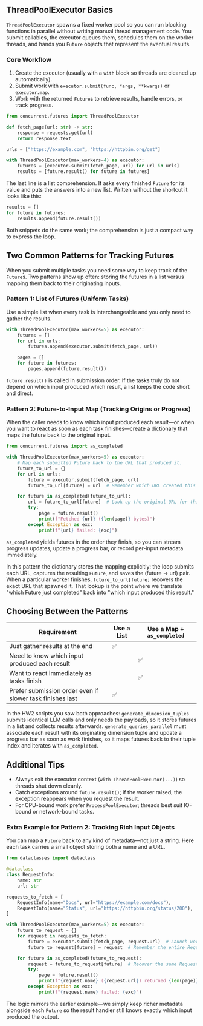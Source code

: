 ## ThreadPoolExecutor Basics

`ThreadPoolExecutor` spawns a fixed worker pool so you can run blocking functions in parallel without writing manual thread management code. You submit callables, the executor queues them, schedules them on the worker threads, and hands you `Future` objects that represent the eventual results.

### Core Workflow

1. Create the executor (usually with a `with` block so threads are cleaned up automatically).
2. Submit work with `executor.submit(func, *args, **kwargs)` or `executor.map`.
3. Work with the returned `Future`s to retrieve results, handle errors, or track progress.

```python
from concurrent.futures import ThreadPoolExecutor

def fetch_page(url: str) -> str:
    response = requests.get(url)
    return response.text

urls = ["https://example.com", "https://httpbin.org/get"]

with ThreadPoolExecutor(max_workers=4) as executor:
    futures = [executor.submit(fetch_page, url) for url in urls]
    results = [future.result() for future in futures]
```

The last line is a list comprehension. It asks every finished `Future` for its value and puts the answers into a new list. Written without the shortcut it looks like this:

```python
results = []
for future in futures:
    results.append(future.result())
```

Both snippets do the same work; the comprehension is just a compact way to express the loop.

## Two Common Patterns for Tracking Futures

When you submit multiple tasks you need some way to keep track of the `Future`s. Two patterns show up often: storing the futures in a list versus mapping them back to their originating inputs.

### Pattern 1: List of Futures (Uniform Tasks)

Use a simple list when every task is interchangeable and you only need to gather the results.

```python
with ThreadPoolExecutor(max_workers=5) as executor:
    futures = []
    for url in urls:
        futures.append(executor.submit(fetch_page, url))

    pages = []
    for future in futures:
        pages.append(future.result())
```

`future.result()` is called in submission order. If the tasks truly do not depend on which input produced which result, a list keeps the code short and direct.

### Pattern 2: Future-to-Input Map (Tracking Origins or Progress)

When the caller needs to know which input produced each result—or when you want to react as soon as each task finishes—create a dictionary that maps the future back to the original input.

```python
from concurrent.futures import as_completed

with ThreadPoolExecutor(max_workers=5) as executor:
    # Map each submitted Future back to the URL that produced it.
    future_to_url = {}
    for url in urls:
        future = executor.submit(fetch_page, url)
        future_to_url[future] = url  # Remember which URL created this Future.

    for future in as_completed(future_to_url):
        url = future_to_url[future]  # Look up the original URL for this finished Future.
        try:
            page = future.result()
            print(f"Fetched {url} ({len(page)} bytes)")
        except Exception as exc:
            print(f"{url} failed: {exc}")
```

`as_completed` yields futures in the order they finish, so you can stream progress updates, update a progress bar, or record per-input metadata immediately.

In this pattern the dictionary stores the mapping explicitly: the loop submits each URL, captures the resulting `Future`, and saves the (future → url) pair. When a particular worker finishes, `future_to_url[future]` recovers the exact URL that spawned it. That lookup is the point where we translate "which Future just completed" back into "which input produced this result."

## Choosing Between the Patterns

| Requirement                                               | Use a List | Use a Map + `as_completed` |
| --------------------------------------------------------- | ---------- | -------------------------- |
| Just gather results at the end                            | ✅         |                            |
| Need to know which input produced each result             |            | ✅                         |
| Want to react immediately as tasks finish                 |            | ✅                         |
| Prefer submission order even if slower task finishes last | ✅         |                            |

In the HW2 scripts you saw both approaches: `generate_dimension_tuples` submits identical LLM calls and only needs the payloads, so it stores futures in a list and collects results afterwards. `generate_queries_parallel` must associate each result with its originating dimension tuple and update a progress bar as soon as work finishes, so it maps futures back to their tuple index and iterates with `as_completed`.

## Additional Tips

- Always exit the executor context (`with ThreadPoolExecutor(...)`) so threads shut down cleanly.
- Catch exceptions around `future.result()`; if the worker raised, the exception reappears when you request the result.
- For CPU-bound work prefer `ProcessPoolExecutor`; threads best suit IO-bound or network-bound tasks.

### Extra Example for Pattern 2: Tracking Rich Input Objects

You can map a `Future` back to any kind of metadata—not just a string. Here each task carries a small object storing both a name and a URL.

```python
from dataclasses import dataclass

@dataclass
class RequestInfo:
    name: str
    url: str

requests_to_fetch = [
    RequestInfo(name="Docs", url="https://example.com/docs"),
    RequestInfo(name="Status", url="https://httpbin.org/status/200"),
]

with ThreadPoolExecutor(max_workers=5) as executor:
    future_to_request = {}
    for request in requests_to_fetch:
        future = executor.submit(fetch_page, request.url)  # Launch work for this request.
        future_to_request[future] = request  # Remember the entire RequestInfo object.

    for future in as_completed(future_to_request):
        request = future_to_request[future]  # Recover the same RequestInfo we stored earlier.
        try:
            page = future.result()
            print(f"{request.name} ({request.url}) returned {len(page)} bytes")
        except Exception as exc:
            print(f"{request.name} failed: {exc}")
```

The logic mirrors the earlier example—we simply keep richer metadata alongside each `Future` so the result handler still knows exactly which input produced the output.
